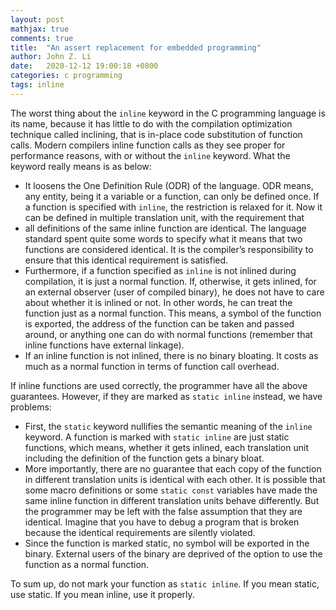 ```yaml
---
layout: post
mathjax: true
comments: true
title:  "An assert replacement for embedded programming"
author: John Z. Li
date:   2020-12-12 19:00:18 +0800
categories: c programming
tags: inline
---
```

The worst thing about the `inline` keyword in the C programming language is its name,
because it has little to do with the compilation optimization technique called inclining,
that is in-place code substitution of function calls.
Modern compilers  inline function calls as they see proper for
performance reasons, with or without the `inline` keyword.
What the keyword really means is as below:

- It loosens the One Definition Rule (ODR) of the language.
ODR means, any entity, being it a variable or a function, can only be defined once.
If a function is specified with `inline`,
the restriction is relaxed for it.
Now it can be defined in multiple translation unit, with the requirement that
- all definitions of the same inline function are identical.
The language standard spent quite some words to specify what it means
that two functions are considered identical.
It is the compiler’s responsibility to ensure that this identical requirement is satisfied.
- Furthermore, if a function specified as `inline` is not inlined during compilation,
it is just a normal function. If, otherwise, it gets inlined,
for an external observer (user of compiled binary),
he does not have to care about whether it is inlined or not.
In other words, he can treat the function just as a normal function.
This means, a symbol of the function is exported,
the address of the function can be taken and passed around,
or anything one can do with normal functions
(remember that inline functions have external linkage).
- If an inline function is not inlined, there is no binary bloating.
It costs as much as a normal function in terms of function call overhead.

If inline functions are used correctly, the programmer have all the above guarantees.
However, if they are marked as `static inline` instead, we have problems:

- First, the `static` keyword nullifies the semantic meaning of the `inline` keyword.
A function is marked with `static inline` are just static functions,
which means, whether it gets inlined,
each translation unit including the definition of the function gets a binary bloat.
- More importantly, there are no guarantee that each copy of the function
in different translation units is identical with each other.
It is possible that some macro definitions or some `static const` variables
have made the same inline function in different translation units behave differently.
But the programmer may be left with the false assumption that they are identical.
Imagine that you have to debug a program that is broken because the
identical requirements are silently violated.
- Since the function is marked static,
no symbol will be exported in the binary.
External users of the binary are deprived of the option
to use the function as a normal function.

To sum up, do not mark your function as `static inline`.
If you mean static, use static. If you mean inline, use it properly.

